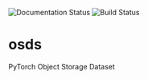 ![Documentation Status](https://readthedocs.org/projects/osds/badge/?version=latest)                             ![Build Status](https://travis-ci.com/Laay/osds.svg?branch=master)



# osds
PyTorch Object Storage Dataset
